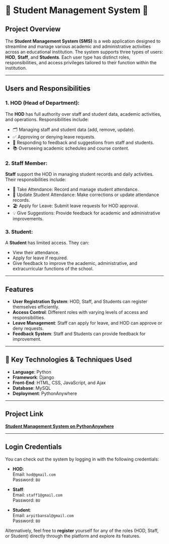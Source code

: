 # 🚀 Student Management System 🚀

## Project Overview

The **Student Management System (SMS)** is a web application designed to streamline and manage various academic and administrative activities across an educational institution. The system supports three types of users: **HOD**, **Staff**, and **Students**. Each user type has distinct roles, responsibilities, and access privileges tailored to their function within the institution.

---

## Users and Responsibilities

### 1. HOD (Head of Department):
The **HOD** has full authority over staff and student data, academic activities, and operations. Responsibilities include:
- 🗂️ Managing staff and student data (add, remove, update).
- ✅ Approving or denying leave requests.
- 💬 Responding to feedback and suggestions from staff and students.
- 📚 Overseeing academic schedules and course content.

### 2. Staff Member:
**Staff** support the HOD in managing student records and daily activities. Their responsibilities include:
- 📝 Take Attendance: Record and manage student attendance.
- 🔄 Update Student Attendance: Make corrections or update attendance records.
- 🏖️ Apply for Leave: Submit leave requests for HOD approval.
- 💡 Give Suggestions: Provide feedback for academic and administrative improvements.

### 3. Student:
A **Student** has limited access. They can:
- View their attendance.
- Apply for leave if required.
- Give feedback to improve the academic, administrative, and extracurricular functions of the school.

---

## Features

- **User Registration System**: HOD, Staff, and Students can register themselves efficiently.
- **Access Control**: Different roles with varying levels of access and responsibilities.
- **Leave Management**: Staff can apply for leave, and HOD can approve or deny requests.
- **Feedback System**: Staff and Students can provide feedback for improvement.

---

## 🚀 Key Technologies & Techniques Used

- **Language**: Python
- **Framework**: Django
- **Front-End**: HTML, CSS, JavaScript, and Ajax
- **Database**: MySQL
- **Deployment**: PythonAnywhere

---

## Project Link
[**Student Management System on PythonAnywhere**](https://lnkd.in/gZJNjgaf)

---

## Login Credentials

You can check out the system by logging in with the following credentials:

- **HOD**:  
  Email: `hod@gmail.com`  
  Password: `BU`

- **Staff**:  
  Email: `staff1@gmail.com`  
  Password: `BU`

- **Student**:  
  Email: `arpitbansal@gmail.com`  
  Password: `BU`

Alternatively, feel free to **register** yourself for any of the roles (HOD, Staff, or Student) directly through the platform and explore its features.
